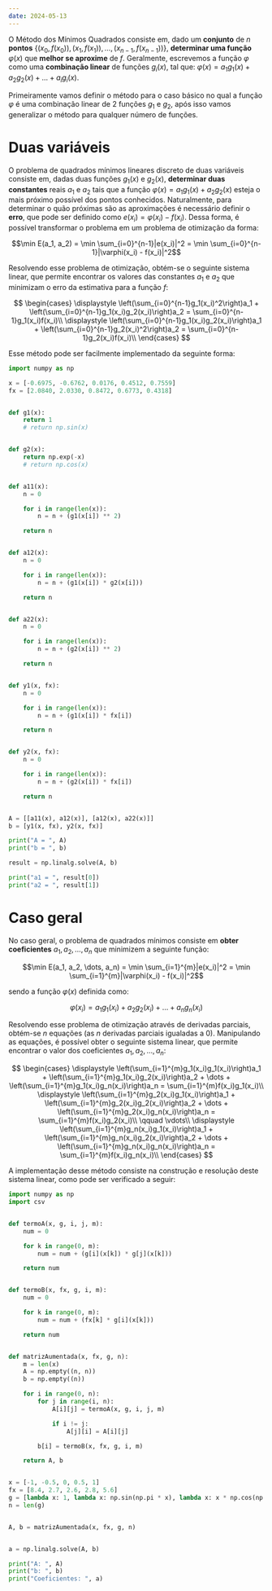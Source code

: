 ```yaml
---
date: 2024-05-13
---
```


O Método dos Mínimos Quadrados consiste em, dado um **conjunto** de $n$ **pontos** $\{(x_0, f(x_0)), (x_1, f(x_1)), \dots, (x_{n-1}, f(x_{n-1}))\}$, **determinar uma função** $\varphi(x)$ que **melhor se aproxime** de $f$. Geralmente, escrevemos a função $\varphi$ como uma **combinação linear** de funções $g_i(x)$, tal que: $\varphi(x) = a_1g_1(x) + a_2g_2(x) + \dots + a_ig_i(x)$.

Primeiramente vamos definir o método para o caso básico no qual a função $\varphi$ é uma combinação linear de $2$ funções $g_1$ e $g_2$, após isso vamos generalizar o método para qualquer número de funções.

# Duas variáveis

O problema de quadrados mínimos lineares discreto de duas variáveis consiste em, dadas duas funções $g_1(x)$ e $g_2(x)$, **determinar duas constantes** reais $a_1$ e $a_2$ tais que a função $\varphi(x) = a_1g_1(x) + a_2g_2(x)$ esteja o mais próximo possível dos pontos conhecidos. Naturalmente, para determinar o quão próximas são as aproximações é necessário definir o **erro**, que pode ser definido como $e(x_i) = \varphi(x_i) - f(x_i)$. Dessa forma, é possível transformar o problema em um problema de otimização da forma:

$$\min E(a_1, a_2) = \min \sum_{i=0}^{n-1}|e(x_i)|^2 = \min \sum_{i=0}^{n-1}|\varphi(x_i) - f(x_i)|^2$$

Resolvendo esse problema de otimização, obtém-se o seguinte sistema linear, que permite encontrar os valores das constantes $a_1$ e $a_2$ que minimizam o erro da estimativa para a função $f$:

$$
\begin{cases}
  \displaystyle \left(\sum_{i=0}^{n-1}g_1(x_i)^2\right)a_1 + \left(\sum_{i=0}^{n-1}g_1(x_i)g_2(x_i)\right)a_2 = \sum_{i=0}^{n-1}g_1(x_i)f(x_i)\\
  \displaystyle \left(\sum_{i=0}^{n-1}g_1(x_i)g_2(x_i)\right)a_1 + \left(\sum_{i=0}^{n-1}g_2(x_i)^2\right)a_2 = \sum_{i=0}^{n-1}g_2(x_i)f(x_i)\\
\end{cases}
$$

Esse método pode ser facilmente implementado da seguinte forma:

```python
import numpy as np

x = [-0.6975, -0.6762, 0.0176, 0.4512, 0.7559]
fx = [2.0840, 2.0330, 0.8472, 0.6773, 0.4318]


def g1(x):
    return 1
    # return np.sin(x)


def g2(x):
    return np.exp(-x)
    # return np.cos(x)


def a11(x):
    n = 0

    for i in range(len(x)):
        n = n + (g1(x[i]) ** 2)

    return n


def a12(x):
    n = 0

    for i in range(len(x)):
        n = n + (g1(x[i]) * g2(x[i]))

    return n


def a22(x):
    n = 0

    for i in range(len(x)):
        n = n + (g2(x[i]) ** 2)

    return n


def y1(x, fx):
    n = 0

    for i in range(len(x)):
        n = n + (g1(x[i]) * fx[i])

    return n


def y2(x, fx):
    n = 0

    for i in range(len(x)):
        n = n + (g2(x[i]) * fx[i])

    return n


A = [[a11(x), a12(x)], [a12(x), a22(x)]]
b = [y1(x, fx), y2(x, fx)]

print("A = ", A)
print("b = ", b)

result = np.linalg.solve(A, b)

print("a1 = ", result[0])
print("a2 = ", result[1])
```

# Caso geral

No caso geral, o problema de quadrados mínimos consiste em **obter coeficientes** $a_1, a_2, \dots, a_n$ que minimizem a seguinte função:

$$\min E(a_1, a_2, \dots, a_n) = \min \sum_{i=1}^{m}|e(x_i)|^2 = \min \sum_{i=1}^{m}|\varphi(x_i) - f(x_i)|^2$$

sendo a função $\varphi(x)$ definida como:

$$\varphi(x_i) = a_1g_1(x_i) + a_2g_2(x_i) + \dots + a_ng_n(x_i)$$

Resolvendo esse problema de otimização através de derivadas parciais, obtém-se $n$ equações (as $n$ derivadas parciais igualadas a $0$). Manipulando as equações, é possível obter o seguinte sistema linear, que permite encontrar o valor dos coeficientes $a_1, a_2, \dots, a_n$:

$$
\begin{cases}
  \displaystyle \left(\sum_{i=1}^{m}g_1(x_i)g_1(x_i)\right)a_1 + \left(\sum_{i=1}^{m}g_1(x_i)g_2(x_i)\right)a_2 + \dots + \left(\sum_{i=1}^{m}g_1(x_i)g_n(x_i)\right)a_n = \sum_{i=1}^{m}f(x_i)g_1(x_i)\\
  \displaystyle \left(\sum_{i=1}^{m}g_2(x_i)g_1(x_i)\right)a_1 + \left(\sum_{i=1}^{m}g_2(x_i)g_2(x_i)\right)a_2 + \dots + \left(\sum_{i=1}^{m}g_2(x_i)g_n(x_i)\right)a_n = \sum_{i=1}^{m}f(x_i)g_2(x_i)\\
  \qquad \vdots\\
  \displaystyle \left(\sum_{i=1}^{m}g_n(x_i)g_1(x_i)\right)a_1 + \left(\sum_{i=1}^{m}g_n(x_i)g_2(x_i)\right)a_2 + \dots + \left(\sum_{i=1}^{m}g_n(x_i)g_n(x_i)\right)a_n = \sum_{i=1}^{m}f(x_i)g_n(x_i)\\
\end{cases}
$$

A implementação desse método consiste na construção e resolução deste sistema linear, como pode ser verificado a seguir:

```python
import numpy as np
import csv


def termoA(x, g, i, j, m):
    num = 0

    for k in range(0, m):
        num = num + (g[i](x[k]) * g[j](x[k]))

    return num


def termoB(x, fx, g, i, m):
    num = 0

    for k in range(0, m):
        num = num + (fx[k] * g[i](x[k]))

    return num


def matrizAumentada(x, fx, g, n):
    m = len(x)
    A = np.empty((n, n))
    b = np.empty((n))

    for i in range(0, n):
        for j in range(i, n):
            A[i][j] = termoA(x, g, i, j, m)

            if i != j:
                A[j][i] = A[i][j]

        b[i] = termoB(x, fx, g, i, m)

    return A, b


x = [-1, -0.5, 0, 0.5, 1]
fx = [8.4, 2.7, 2.6, 2.8, 5.6]
g = [lambda x: 1, lambda x: np.sin(np.pi * x), lambda x: x * np.cos(np.pi * x)]
n = len(g)


A, b = matrizAumentada(x, fx, g, n)


a = np.linalg.solve(A, b)

print("A: ", A)
print("b: ", b)
print("Coeficientes: ", a)
```